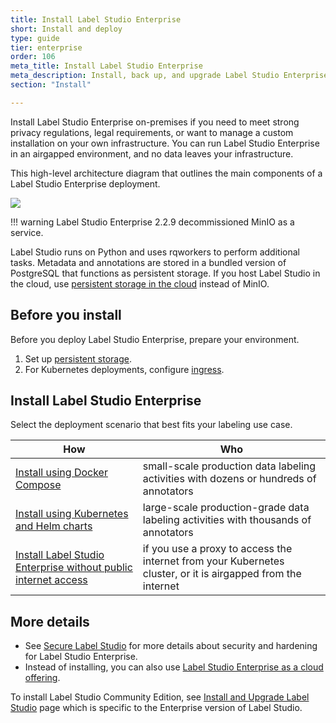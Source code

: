 ```yaml
---
title: Install Label Studio Enterprise
short: Install and deploy
type: guide
tier: enterprise
order: 106
meta_title: Install Label Studio Enterprise
meta_description: Install, back up, and upgrade Label Studio Enterprise to create machine learning and data science projects on-premises.
section: "Install"

---
```


Install Label Studio Enterprise on-premises if you need to meet strong privacy regulations, legal requirements, or want to manage a custom installation on your own infrastructure. You can run Label Studio Enterprise in an airgapped environment, and no data leaves your infrastructure.


This high-level architecture diagram that outlines the main components of a Label Studio Enterprise deployment.

<img src="/images/LSE_k8s_scheme.png"/>

!!! warning
    Label Studio Enterprise 2.2.9 decommissioned MinIO as a service.
    
Label Studio runs on Python and uses rqworkers to perform additional tasks. Metadata and annotations are stored in a bundled version of PostgreSQL that functions as persistent storage. If you host Label Studio in the cloud, use [persistent storage in the cloud](persistent_storage.html) instead of MinIO.

## Before you install

Before you deploy Label Studio Enterprise, prepare your environment. 

1. Set up [persistent storage](persistent_storage.html).
2. For Kubernetes deployments, configure [ingress](ingress_config.html).

## Install Label Studio Enterprise

Select the deployment scenario that best fits your labeling use case. 

| How | Who |
| --- | --- |
| [Install using Docker Compose](install_enterprise_docker.html) | small-scale production data labeling activities with dozens or hundreds of annotators |
| [Install using Kubernetes and Helm charts](install_enterprise_k8s.html) | large-scale production-grade data labeling activities with thousands of annotators |
| [Install Label Studio Enterprise without public internet access](install_enterprise_airgapped.html) | if you use a proxy to access the internet from your Kubernetes cluster, or it is airgapped from the internet |

## More details

- See [Secure Label Studio](security.html) for more details about security and hardening for Label Studio Enterprise. 
- Instead of installing, you can also use [Label Studio Enterprise as a cloud offering](https://heartex.com/product). 

<div class="enterprise-only">
To install Label Studio Community Edition, see <a href="install.html">Install and Upgrade Label Studio</a> page which is specific to the Enterprise version of Label Studio.
</div>
